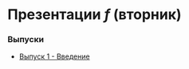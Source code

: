 # Презентации *f* (вторник)

### Выпуски

* [Выпуск 1 - Введение](https://devschacht.github.io/functional_tuesday/presentations/chapters/chapter_1.html#/)

